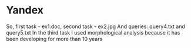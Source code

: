 # Yandex
So, first task - ex1.doc, second task - ex2.jpg 
And queries: query4.txt and query5.txt
In the third task I used morphological analysis because it has been developing for more than 10 years
